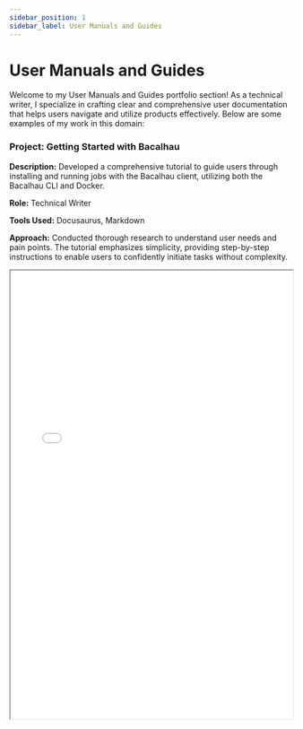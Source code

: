 ```yaml
---
sidebar_position: 1
sidebar_label: User Manuals and Guides
---
```



# User Manuals and Guides

Welcome to my User Manuals and Guides portfolio section! As a technical writer, I specialize in crafting clear and comprehensive user documentation that helps users navigate and utilize products effectively. Below are some examples of my work in this domain:

### Project: Getting Started with Bacalhau

**Description:** Developed a comprehensive tutorial to guide users through installing and running jobs with the Bacalhau client, utilizing both the Bacalhau CLI and Docker.

**Role:** Technical Writer

**Tools Used:** Docusaurus, Markdown

**Approach:** Conducted thorough research to understand user needs and pain points. The tutorial emphasizes simplicity, providing step-by-step instructions to enable users to confidently initiate tasks without complexity.


<iframe width="100%" height="800" src="/img/pdf/Getting Started with Bacalhau.pdf"/>



### Project: GlueOps Platform Overview

**Description:** Developed an overview of what Glueops is all about.

**Role:** Lead Technical Writer

**Tools Used:** Docusaurus, Markdown

**Approach:** Conducted thorough research to understand user needs and pain points. The tutorial emphasizes simplicity, providing step-by-step instructions to enable users to confidently initiate tasks without complexity.


<iframe width="100%" height="800" src="/img/pdf/glueops.pdf"/>


If you're interested in collaborating on similar projects or would like more details, please don't hesitate to [contact me](mailto:favourkelvin17@gmail.com). I'm excited to discuss how I can contribute to your next user documentation endeavor!
